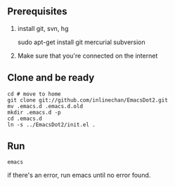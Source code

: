 ## Prerequisites

1. install git, svn, hg

    sudo apt-get install git mercurial subversion

2. Make sure that you're connected on the internet

## Clone and be ready

    cd # move to home
    git clone git://github.com/inlinechan/EmacsDot2.git
    mv .emacs.d .emacs.d.old
    mkdir .emacs.d -p
    cd .emacs.d
    ln -s ../EmacsDot2/init.el .

## Run

    emacs

if there's an error, run emacs until no error found.
